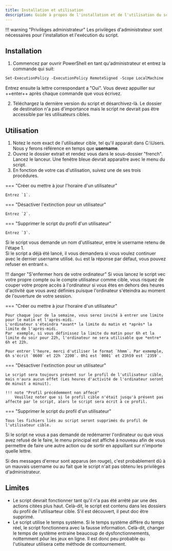 ```yaml
---
title: Installation et utilisation
description: Guide à propos de l'installation et de l'utilisation du script. 
---
```


!!! warning "Privilèges administrateur"
    Les privilèges d'administrateur sont nécessaires pour l'installation et l'exécution du script.

## Installation

1. Commencez par ouvrir PowerShell en tant qu'administrateur et entrez la commande qui suit:
```ps
Set-ExecutionPolicy -ExecutionPolicy RemoteSigned -Scope LocalMachine
```
Entrez ensuite la lettre correspondant a "Oui". Vous devez appuiller sur ++enter++ après chaque commande que vous écrivez.

2. Téléchargez la dernière version du script et désarchivez-là. Le dossier de destination n'a pas d'importance mais le script ne devrait pas être accessible par les utilisateurs cibles.

## Utilisation

1. Notez le nom exact de l'utilisateur cible, tel qu'il apparait dans C:\Users\. Nous y ferons référence en temps que **username**. 
2. Ouvrez le dossier extrait et rendez vous dans le sous-dossier "french". Lancez le lanceur. Une fenêtre bleue devrait apparaitre avec le menu du script. 
3. En fonction de votre cas d'utilisation, suivez une de ses trois procédures.

=== "Créer ou mettre à jour l'horaire d'un utilisateur"
    
    Entrez `1`.

=== "Désactiver l'extinction pour un utilisateur"

    Entrez `2`.

=== "Supprimer le script du profil d'un utilisateur"

    Entrez `3`.

Si le script vous demande un nom d'utilisateur, entre le username retenu de l'étape 1. <br>
Si le script a déjà été lancé, il vous demandera si vous voulez continuer avec le dernier username utilisé. `Oui` est la réponse par défaut, vous pouvez refuser en entrant `n`.

!!! danger "S'enfermer hors de votre ordinateur"
    Si vous lancez le script vec votre propre compte ou le compte utilisateur comme cible, vous risquez de couper votre propre accès à l'ordinateur si vous êtes en dehors des heures d'activité que vous avez définies puisque l'ordinateur s'éteindra au moment de l'ouverture de votre session.

=== "Créer ou mettre à jour l'horaire d'un utilisateur"

    Pour chaque jour de la semaine, vous serez invité à entrer une limite pour le matin et l'après-midi. 
    L'ordinateur s'éteindra *avant* la limite du matin et *après* la limite de l'après-midi. 
    Par  exemple, si vous définissez la limite du matin pour 6h et la limite du soir pour 22h, l'ordinateur ne sera utilisable que *entre* 6h et 22h. 

    Pour entrer l'heure, merci d'utiliser le format `hhmm`. Par exmemple, 6h s'écrit `0600` et 22h `2200`. 0h1 est `0001` et 23h59 est `2359`. 

=== "Désactiver l'extinction pour un utilisateur"

    Le script sera toujours présent sur le profil de l'utilisateur cible, mais n'aura aucun effet (Les heures d'activité de l'ordinateur seront de minuit a minuit). 

    !!! note "Profil précédemment non affecé"
        Veuillez noter que si le profil cible n'était jusqu'à présent pas affecté par le script, alors le script sera écrit à ce profil.

=== "Supprimer le script du profil d'un utilisateur"

    Tous les fichiers liés au script seront supprimés du profil de l'utilisateur cible.

Si le script ne vous a pas demandé de redémarrer l'ordinateur ou que vous avez refusé de le faire, le menu principal est affiché à nouveau afin de vous permettre de faire une autre action ou de sortir en appuillant sur n'importe quelle lettre.

Si des messages d'erreur sont apparus (en rouge), c'est probablement dû à un mauvais username ou au fait que le script n'ait pas obtenu les privilèges d'administrateur.

## Limites

- Le script devrait fonctionner tant qu'il n'a pas été arrêté par une des actions citées plus haut.
Celà-dit, le script est contenu dans les dossiers du profil de l'utilisarteur cible. S'il est découvert, il peut doc être supprimé. 
- Le script utilise le temps système. Si le temps système diffère du temps réel, le script fonctionnera avec la fausse information. Celà-dit, changer le temps de système entraine beaucoup de dysfonctionnements, nottemment pôur les jeux en ligne. Il est donc peu probable qu l'utiisateur utilisera cette méthode de contournement.  
